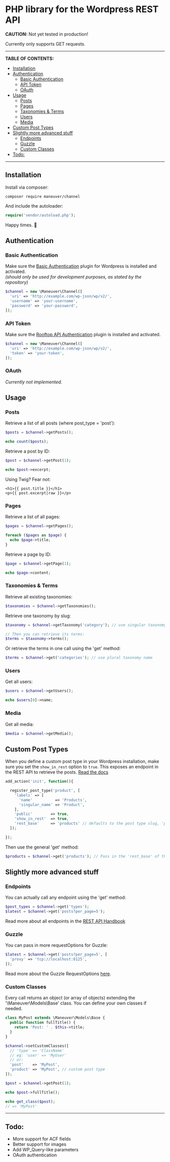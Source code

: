 # PHP library for the Wordpress REST API

**CAUTION:** Not yet tested in production!

Currently only supports GET requests.

---

**TABLE OF CONTENTS:**

- [Installation](#installation)
- [Authentication](#authentication)
  - [Basic Authentication](#basic-authentication)
  - [API Token](#api-token)
  - [OAuth](#oauth)
- [Usage](#usage)
  - [Posts](#posts)
  - [Pages](#pages)
  - [Taxonomies & Terms](#taxonomies-&-terms)
  - [Users](#users)
  - [Media](#media)
- [Custom Post Types](#custom-post-types)
- [Slightly more advanced stuff](#slightly-more-advanced-stuff)
  - [Endpoints](#endpoints)
  - [Guzzle](#guzzle)
  - [Custom Classes](#custom-classes)
- [Todo:](#todo)

---

## Installation

Install via composer:

```
composer require maneuver/channel
``` 

And include the autoloader:

```php
require('vendor/autoload.php');
```

Happy times. 🤙



## Authentication

### Basic Authentication

Make sure the [Basic Authentication](https://github.com/WP-API/Basic-Auth) plugin for Wordpress is installed and activated.  
_(should only be used for development purposes, as stated by the repository)_

```php
$channel = new \Maneuver\Channel([
  'uri' => 'http://example.com/wp-json/wp/v2/',
  'username' => 'your-username',
  'password' => 'your-password',
]);
```

### API Token

Make sure the [Rooftop API Authentication](https://github.com/davidmaneuver/rooftop-api-authentication) plugin is installed and activated.

```php
$channel = new \Maneuver\Channel([
  'uri' => 'http://example.com/wp-json/wp/v2/',
  'token' => 'your-token',
]);
```

### OAuth

_Currently not implemented._



## Usage

### Posts

Retrieve a list of all posts (where post_type = 'post'):

```php
$posts = $channel->getPosts();

echo count($posts);
```

Retrieve a post by ID:

```php
$post = $channel->getPost(1);

echo $post->excerpt;
```

Using Twig? Fear not:

```twig
<h1>{{ post.title }}</h1>
<p>{{ post.excerpt|raw }}</p>
```



### Pages

Retrieve a list of all pages:

```php
$pages = $channel->getPages();

foreach ($pages as $page) {
  echo $page->title;
}
```

Retrieve a page by ID:

```php
$page = $channel->getPage(1);

echo $page->content;
```



### Taxonomies & Terms

Retrieve all existing taxonomies:

```php
$taxonomies = $channel->getTaxonomies();
```

Retrieve one taxonomy by slug:

```php
$taxonomy = $channel->getTaxonomy('category'); // use singular taxonomy name

// Then you can retrieve its terms:
$terms = $taxonomy->terms();
```

Or retrieve the terms in one call using the 'get' method:

```php
$terms = $channel->get('categories'); // use plural taxonomy name
``` 


### Users

Get all users:

```php
$users = $channel->getUsers();

echo $users[0]->name;
```


### Media

Get all media:

```php
$media = $channel->getMedia();
```



## Custom Post Types

When you define a custom post type in your Wordpress installation, make sure you set the ```show_in_rest``` option to ```true```. This exposes an endpoint in the REST API to retrieve the posts. [Read the docs](https://codex.wordpress.org/Function_Reference/register_post_type)

```php
add_action('init', function(){

  register_post_type('product', [
    'labels' => [
      'name'          => 'Products',
      'singular_name' => 'Product',
    ],
    'public'        => true,
    'show_in_rest'  => true,
    'rest_base'     => 'products' // defaults to the post type slug, 'product' in this case
  ]);

});
```

Then use the general 'get' method:

```php
$products = $channel->get('products'); // Pass in the 'rest_base' of the custom post type.
```



## Slightly more advanced stuff

### Endpoints

You can actually call any endpoint using the 'get' method:

```php
$post_types = $channel->get('types');
$latest = $channel->get('posts?per_page=5');
```

Read more about all endpoints in the [REST API Handbook](https://developer.wordpress.org/rest-api/)

### Guzzle

You can pass in more requestOptions for Guzzle:

```php
$latest = $channel->get('posts?per_page=5', [
  'proxy' => 'tcp://localhost:8125',
]);
```

Read more about the Guzzle RequestOptions [here](http://docs.guzzlephp.org/en/latest/request-options.html).


### Custom Classes

Every call returns an object (or array of objects) extending the '\Maneuver\Models\Base' class. You can define your own classes if needed.

```php
class MyPost extends \Maneuver\Models\Base {
  public function fullTitle() {
    return 'Post: ' . $this->title;
  }
}

$channel->setCustomClasses([
  // 'type' => 'ClassName'
  // eg: 'user' => 'MyUser'
  // or:
  'post'    => 'MyPost',
  'product' => 'MyPost', // custom post type
]);

$post = $channel->getPost(1);

echo $post->fullTitle();

echo get_class($post);
// => 'MyPost'
```

---

## Todo:

- More support for ACF fields
- Better support for images
- Add WP_Query-like parameters
- OAuth authentication
